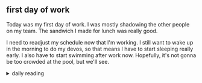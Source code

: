 ## first day of work

Today was my first day of work. I was mostly shadowing the other people on my team. The sandwich I made for lunch was really good.

I need to readjust my schedule now that I'm working. I still want to wake up in the morning to do my devos, so that means I have to start sleeping really early. I also have to start swimming after work now. Hopefully, it's not gonna be too crowded at the pool, but we'll see.

<details markdown="1">
<summary>daily reading</summary>

| {{ page.date | date: "%B %-d, %Y" }} |
| :-------------: |
| [1 Sam. 29–30; 1 Cor. 10; Ezek. 8; Ps. 46–47]({% link _Bible/Bible-year-1.md %}) |
| [BC 16-17; HC 45-49; CD II: Art. 8-9]({% link _three_forms/three-forms-month-2.md %}) |
| [The Athanasian Creed](https://threeforms.org/the-athanasian-creed/) |

</details>